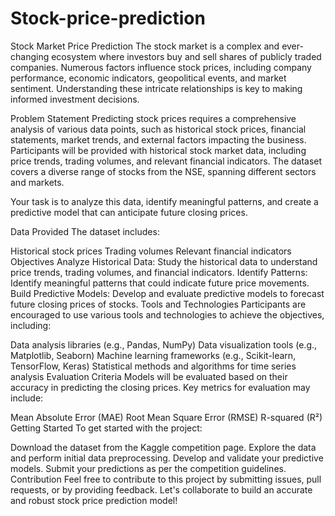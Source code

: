 # Stock-price-prediction
Stock Market Price Prediction
The stock market is a complex and ever-changing ecosystem where investors buy and sell shares of publicly traded companies. Numerous factors influence stock prices, including company performance, economic indicators, geopolitical events, and market sentiment. Understanding these intricate relationships is key to making informed investment decisions.

Problem Statement
Predicting stock prices requires a comprehensive analysis of various data points, such as historical stock prices, financial statements, market trends, and external factors impacting the business. Participants will be provided with historical stock market data, including price trends, trading volumes, and relevant financial indicators. The dataset covers a diverse range of stocks from the NSE, spanning different sectors and markets.

Your task is to analyze this data, identify meaningful patterns, and create a predictive model that can anticipate future closing prices.

Data Provided
The dataset includes:

Historical stock prices
Trading volumes
Relevant financial indicators
Objectives
Analyze Historical Data: Study the historical data to understand price trends, trading volumes, and financial indicators.
Identify Patterns: Identify meaningful patterns that could indicate future price movements.
Build Predictive Models: Develop and evaluate predictive models to forecast future closing prices of stocks.
Tools and Technologies
Participants are encouraged to use various tools and technologies to achieve the objectives, including:

Data analysis libraries (e.g., Pandas, NumPy)
Data visualization tools (e.g., Matplotlib, Seaborn)
Machine learning frameworks (e.g., Scikit-learn, TensorFlow, Keras)
Statistical methods and algorithms for time series analysis
Evaluation Criteria
Models will be evaluated based on their accuracy in predicting the closing prices. Key metrics for evaluation may include:

Mean Absolute Error (MAE)
Root Mean Square Error (RMSE)
R-squared (R²)
Getting Started
To get started with the project:

Download the dataset from the Kaggle competition page.
Explore the data and perform initial data preprocessing.
Develop and validate your predictive models.
Submit your predictions as per the competition guidelines.
Contribution
Feel free to contribute to this project by submitting issues, pull requests, or by providing feedback. Let's collaborate to build an accurate and robust stock price prediction model!
